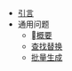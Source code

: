 * [引言](README.md)
* 通用问题
  * [概要](general/overview.md)
  * [查找替换](general/replace.md)
  * [批量生成](general/generate.md)